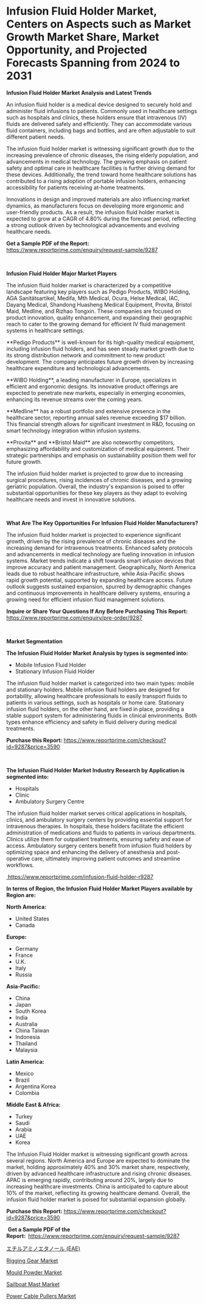 <p><h1>Infusion Fluid Holder Market, Centers on Aspects such as Market Growth Market Share, Market Opportunity, and Projected Forecasts Spanning from 2024 to 2031</h1></p><p><strong>Infusion Fluid Holder Market Analysis and Latest Trends</strong></p>
<p><p>An infusion fluid holder is a medical device designed to securely hold and administer fluid infusions to patients. Commonly used in healthcare settings such as hospitals and clinics, these holders ensure that intravenous (IV) fluids are delivered safely and efficiently. They can accommodate various fluid containers, including bags and bottles, and are often adjustable to suit different patient needs.</p><p>The infusion fluid holder market is witnessing significant growth due to the increasing prevalence of chronic diseases, the rising elderly population, and advancements in medical technology. The growing emphasis on patient safety and optimal care in healthcare facilities is further driving demand for these devices. Additionally, the trend toward home healthcare solutions has contributed to a rising adoption of portable infusion holders, enhancing accessibility for patients receiving at-home treatments.</p><p>Innovations in design and improved materials are also influencing market dynamics, as manufacturers focus on developing more ergonomic and user-friendly products. As a result, the infusion fluid holder market is expected to grow at a CAGR of 4.80% during the forecast period, reflecting a strong outlook driven by technological advancements and evolving healthcare needs.</p></p>
<p><strong>Get a Sample PDF of the Report:&nbsp;</strong> <a href="https://www.reportprime.com/enquiry/request-sample/9287">https://www.reportprime.com/enquiry/request-sample/9287</a></p>
<p>&nbsp;</p>
<p><strong>Infusion Fluid Holder Major Market Players</strong></p>
<p><p>The infusion fluid holder market is characterized by a competitive landscape featuring key players such as Pedigo Products, WIBO Holding, AGA Sanitätsartikel, Medifa, Mth Medical, Ocura, Helse Medical, IAC, Dayang Medical, Shandong Huasheng Medical Equipment, Provita, Bristol Maid, Medline, and Rizhao Tongxin. These companies are focused on product innovation, quality enhancement, and expanding their geographic reach to cater to the growing demand for efficient IV fluid management systems in healthcare settings.</p><p>**Pedigo Products** is well-known for its high-quality medical equipment, including infusion fluid holders, and has seen steady market growth due to its strong distribution network and commitment to new product development. The company anticipates future growth driven by increasing healthcare expenditure and technological advancements.</p><p>**WIBO Holding**, a leading manufacturer in Europe, specializes in efficient and ergonomic designs. Its innovative product offerings are expected to penetrate new markets, especially in emerging economies, enhancing its revenue streams over the coming years.</p><p>**Medline** has a robust portfolio and extensive presence in the healthcare sector, reporting annual sales revenue exceeding $17 billion. This financial strength allows for significant investment in R&D, focusing on smart technology integration within infusion systems.</p><p>**Provita** and **Bristol Maid** are also noteworthy competitors, emphasizing affordability and customization of medical equipment. Their strategic partnerships and emphasis on sustainability position them well for future growth.</p><p>The infusion fluid holder market is projected to grow due to increasing surgical procedures, rising incidences of chronic diseases, and a growing geriatric population. Overall, the industry's expansion is poised to offer substantial opportunities for these key players as they adapt to evolving healthcare needs and invest in innovative solutions.</p></p>
<p>&nbsp;</p>
<p><strong>What Are The Key Opportunities For Infusion Fluid Holder Manufacturers?</strong></p>
<p><p>The infusion fluid holder market is projected to experience significant growth, driven by the rising prevalence of chronic diseases and the increasing demand for intravenous treatments. Enhanced safety protocols and advancements in medical technology are fueling innovation in infusion systems. Market trends indicate a shift towards smart infusion devices that improve accuracy and patient management. Geographically, North America leads due to robust healthcare infrastructure, while Asia-Pacific shows rapid growth potential, supported by expanding healthcare access. Future outlook suggests sustained expansion, spurred by demographic changes and continuous improvements in healthcare delivery systems, ensuring a growing need for efficient infusion fluid management solutions.</p></p>
<p><strong>Inquire or Share Your Questions If Any Before Purchasing This Report:</strong> <a href="https://www.reportprime.com/enquiry/pre-order/9287">https://www.reportprime.com/enquiry/pre-order/9287</a></p>
<p>&nbsp;</p>
<p><strong>Market Segmentation</strong></p>
<p><strong>The Infusion Fluid Holder Market Analysis by types is segmented into:</strong></p>
<p><ul><li>Mobile Infusion Fluid Holder</li><li>Stationary Infusion Fluid Holder</li></ul></p>
<p><p>The infusion fluid holder market is categorized into two main types: mobile and stationary holders. Mobile infusion fluid holders are designed for portability, allowing healthcare professionals to easily transport fluids to patients in various settings, such as hospitals or home care. Stationary infusion fluid holders, on the other hand, are fixed in place, providing a stable support system for administering fluids in clinical environments. Both types enhance efficiency and safety in fluid delivery during medical treatments.</p></p>
<p><strong>Purchase this Report:&nbsp;</strong><a href="https://www.reportprime.com/checkout?id=9287&price=3590">https://www.reportprime.com/checkout?id=9287&price=3590</a></p>
<p>&nbsp;</p>
<p><strong>The Infusion Fluid Holder Market Industry Research by Application is segmented into:</strong></p>
<p><ul><li>Hospitals</li><li>Clinic</li><li>Ambulatory Surgery Centre</li></ul></p>
<p><p>The infusion fluid holder market serves critical applications in hospitals, clinics, and ambulatory surgery centers by providing essential support for intravenous therapies. In hospitals, these holders facilitate the efficient administration of medications and fluids to patients in various departments. Clinics utilize them for outpatient treatments, ensuring safety and ease of access. Ambulatory surgery centers benefit from infusion fluid holders by optimizing space and enhancing the delivery of anesthesia and post-operative care, ultimately improving patient outcomes and streamline workflows.</p></p>
<p><a href="https://www.reportprime.com/infusion-fluid-holder-r9287">&nbsp;https://www.reportprime.com/infusion-fluid-holder-r9287</a></p>
<p><strong>In terms of Region, the Infusion Fluid Holder Market Players available by Region are:</strong></p>
<p>
    <p> <strong> North America: </strong>
        <ul>
            <li>United States</li>
            <li>Canada</li>
        </ul>
        </p> 
    <p> <strong> Europe: </strong>
        <ul>
            <li>Germany</li>
            <li>France</li>
            <li>U.K.</li>
            <li>Italy</li>
            <li>Russia</li>
        </ul>
        </p> 
    <p> <strong> Asia-Pacific: </strong>
        <ul>
            <li>China</li>
            <li>Japan</li>
            <li>South Korea</li>
            <li>India</li>
            <li>Australia</li>
            <li>China Taiwan</li>
            <li>Indonesia</li>
            <li>Thailand</li>
            <li>Malaysia</li>
        </ul>
        </p> 
    <p> <strong> Latin America: </strong>
        <ul>
            <li>Mexico</li>
            <li>Brazil</li>
            <li>Argentina Korea</li>
            <li>Colombia</li>
        </ul>
        </p> 
    <p> <strong> Middle East & Africa: </strong>
        <ul>
            <li>Turkey</li>
            <li>Saudi</li>
            <li>Arabia</li>
            <li>UAE</li>
            <li>Korea</li>
        </ul>
    </p>
    </p>
<p><p>The Infusion Fluid Holder market is witnessing significant growth across several regions. North America and Europe are expected to dominate the market, holding approximately 40% and 30% market share, respectively, driven by advanced healthcare infrastructure and rising chronic diseases. APAC is emerging rapidly, contributing around 20%, largely due to increasing healthcare investments. China is anticipated to capture about 10% of the market, reflecting its growing healthcare demand. Overall, the infusion fluid holder market is poised for substantial expansion globally.</p></p>
<p><strong>Purchase this Report: </strong><a href="https://www.reportprime.com/checkout?id=9287&price=3590">https://www.reportprime.com/checkout?id=9287&price=3590</a></p>
<p>&nbsp;<strong>Get a Sample PDF of the Report:&nbsp;&nbsp;</strong><a href="https://www.reportprime.com/enquiry/request-sample/9287">https://www.reportprime.com/enquiry/request-sample/9287</a></p>
<p><strong></strong></p>
<p><p><a href="https://medium.com/@mandysw5k1a/ethylaminoethanol-eae-market-%E3%81%AF-%E3%82%B3%E3%82%B9%E3%83%88%E7%AE%A1%E7%90%86%E3%81%A8%E5%8A%B9%E7%8E%87%E5%90%91%E4%B8%8A%E3%82%92%E5%84%AA%E5%85%88%E3%81%97%E3%81%BE%E3%81%99-%E3%81%95%E3%82%89%E3%81%AB-%E5%A0%B1%E5%91%8A%E6%9B%B8%E3%81%AF%E5%B8%82%E5%A0%B4%E3%81%AE%E9%9C%80%E8%A6%81%E9%9D%A2%E3%81%A8%E4%BE%9B%E7%B5%A6%E9%9D%A2%E3%81%AE%E4%B8%A1%E6%96%B9%E3%82%92%E3%82%AB%E3%83%90%E3%83%BC%E3%81%97%E3%81%A6%E3%81%84%E3%81%BE%E3%81%99-6af3e614c144">エチルアミノエタノール (EAE)</a></p><p><a href="https://medium.com/@gwendolynbruen/the-comprehensive-rigging-gear-market-research-report-is-essential-for-understanding-current-89e599feb59f">Rigging Gear Market</a></p><p><a href="https://issuu.com/reportprime-2/docs/mould-powder-market-size-2030.pptx_4913cc070569ed">Mould Powder Market</a></p><p><a href="https://medium.com/@cyb3rpunksai/this-report-on-sailboat-mast-market-is-a-comprehensive-analysis-of-market-shares-strategies-75da78d79ce7">Sailboat Mast Market</a></p><p><a href="https://www.linkedin.com/pulse/what-factors-influence-power-cable-pullers-market-coming-years-fo2vf?trackingId=WVxW7ntGTw6cPcPWqowHog%3D%3D">Power Cable Pullers Market</a></p></p>